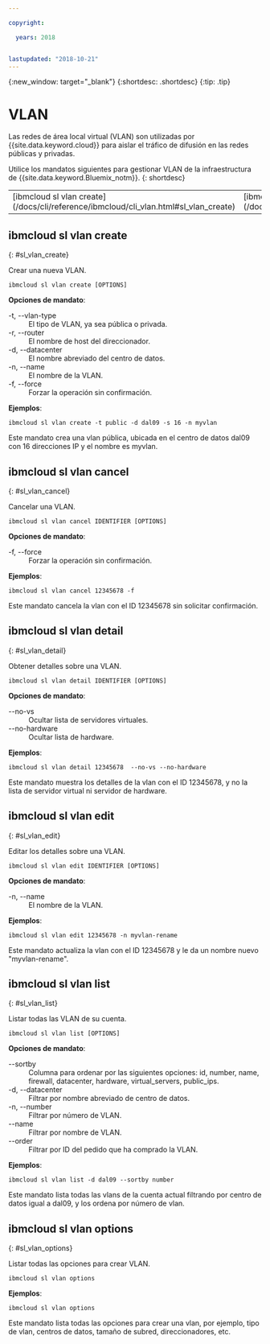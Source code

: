 ```yaml
---

copyright:

  years: 2018


lastupdated: "2018-10-21"
---
```


{:new_window: target="_blank"}
{:shortdesc: .shortdesc}
{:tip: .tip}

# VLAN

Las redes de área local virtual (VLAN) son utilizadas por {{site.data.keyword.cloud}} para aislar el tráfico de difusión en las redes públicas y privadas.

Utilice los mandatos siguientes para gestionar VLAN de la infraestructura de {{site.data.keyword.Bluemix_notm}}.
{: shortdesc}

<table summary="Mandatos VLAN de la infraestructura de {{site.data.keyword.Bluemix_notm}} ordenados alfabéticamente que tienen enlaces que le proporcionan más información del mandato">
 <thead>
 </thead>
 <tbody>
 <tr>
 <td>[ibmcloud sl vlan create](/docs/cli/reference/ibmcloud/cli_vlan.html#sl_vlan_create)</td>
 <td>[ibmcloud sl vlan cancel](/docs/cli/reference/ibmcloud/cli_vlan.html#sl_vlan_cancel)</td>
 <td>[ibmcloud sl vlan detail](/docs/cli/reference/ibmcloud/cli_vlan.html#sl_vlan_detail)</td>
 <td>[ibmcloud sl vlan edit](/docs/cli/reference/ibmcloud/cli_vlan.html#sl_vlan_edit)</td>
 <td>[ibmcloud sl vlan list](/docs/cli/reference/ibmcloud/cli_vlan.html#sl_vlan_list)</td>
 <td>[ibmcloud sl vlan options](/docs/cli/reference/ibmcloud/cli_vlan.html#sl_vlan_options)</td>
 </tr>
   </tbody>
 </table>

 ## ibmcloud sl vlan create
{: #sl_vlan_create}

Crear una nueva VLAN.
```
ibmcloud sl vlan create [OPTIONS]
```

<strong>Opciones de mandato</strong>:
<dl>
<dt>-t, --vlan-type</dt>
<dd>El tipo de VLAN, ya sea pública o privada.</dd>
<dt>-r, --router</dt>
<dd>El nombre de host del direccionador.</dd>
<dt>-d, --datacenter</dt>
<dd>El nombre abreviado del centro de datos.</dd>
<dt>-n, --name</dt>
<dd>El nombre de la VLAN.</dd>
<dt>-f, --force</dt>
<dd>Forzar la operación sin confirmación.</dd>
</dl>

**Ejemplos**:
```
ibmcloud sl vlan create -t public -d dal09 -s 16 -n myvlan
```
Este mandato crea una vlan pública, ubicada en el centro de datos dal09 con 16 direcciones IP y el nombre es myvlan.

## ibmcloud sl vlan cancel
{: #sl_vlan_cancel}

Cancelar una VLAN.
```
ibmcloud sl vlan cancel IDENTIFIER [OPTIONS]
```

<strong>Opciones de mandato</strong>:
<dl>
<dt>-f, --force</dt>
<dd>Forzar la operación sin confirmación.</dd>
</dl>

**Ejemplos**:
```
ibmcloud sl vlan cancel 12345678 -f
```
Este mandato cancela la vlan con el ID 12345678 sin solicitar confirmación.

## ibmcloud sl vlan detail
{: #sl_vlan_detail}

Obtener detalles sobre una VLAN.
```
ibmcloud sl vlan detail IDENTIFIER [OPTIONS]
```

<strong>Opciones de mandato</strong>:
<dl>
<dt>--no-vs</dt>
<dd>Ocultar lista de servidores virtuales.</dd>
<dt>--no-hardware</dt>
<dd>Ocultar lista de hardware.</dd>
</dl>

**Ejemplos**:
```
ibmcloud sl vlan detail 12345678  --no-vs --no-hardware
```
Este mandato muestra los detalles de la vlan con el ID 12345678, y no la lista de servidor virtual ni servidor de hardware.

## ibmcloud sl vlan edit
{: #sl_vlan_edit}

Editar los detalles sobre una VLAN.
```
ibmcloud sl vlan edit IDENTIFIER [OPTIONS]
```

<strong>Opciones de mandato</strong>:
<dl>
<dt>-n, --name</dt>
<dd>El nombre de la VLAN.</dd>
</dl>

**Ejemplos**:
```
ibmcloud sl vlan edit 12345678 -n myvlan-rename
```
Este mandato actualiza la vlan con el ID 12345678 y le da un nombre nuevo "myvlan-rename".

## ibmcloud sl vlan list
{: #sl_vlan_list}

Listar todas las VLAN de su cuenta.
```
ibmcloud sl vlan list [OPTIONS]
```

<strong>Opciones de mandato</strong>:
<dl>
<dt>--sortby</dt>
<dd>Columna para ordenar por las siguientes opciones: id, number, name, firewall, datacenter, hardware, virtual_servers, public_ips.</dd>
<dt>-d, --datacenter</dt>
<dd>Filtrar por nombre abreviado de centro de datos.</dd>
<dt>-n, --number</dt>
<dd>Filtrar por número de VLAN.</dd>
<dt>--name</dt>
<dd>Filtrar por nombre de VLAN.</dd>
<dt>--order</dt>
<dd>Filtrar por ID del pedido que ha comprado la VLAN.</dd>
</dl>

**Ejemplos**:
```
ibmcloud sl vlan list -d dal09 --sortby number
```
Este mandato lista todas las vlans de la cuenta actual filtrando por centro de datos igual a dal09, y los ordena por número de vlan.

## ibmcloud sl vlan options
{: #sl_vlan_options}

Listar todas las opciones para crear VLAN.
```
ibmcloud sl vlan options
```


**Ejemplos**:
```
ibmcloud sl vlan options
```
Este mandato lista todas las opciones para crear una vlan, por ejemplo, tipo de vlan, centros de datos, tamaño de subred, direccionadores, etc.
